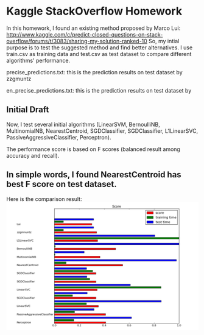 Kaggle StackOverflow Homework
=================================================
In this homework, I found an existing method proposed by Marco Lui: http://www.kaggle.com/c/predict-closed-questions-on-stack-overflow/forums/t/3083/sharing-my-solution-ranked-10
So, my intial purpose is to test the suggested method and find better alternatives.
I use train.csv as training data and test.csv as test dataset to compare different algorithms' performance.

precise_predictions.txt: this is the prediction results on test dataset by zzgmuntz

en_precise_predictions.txt: this is the prediction results on test dataset by 

Initial Draft
-------------------------------------------------

Now, I test several initial algorithms (LinearSVM, BernoulliNB, MultinomialNB, NearestCentroid, SGDClassifier, SGDClassifier, L1LinearSVC, PassiveAggressiveClassifier, Perceptron).

The performance score is based on F scores (balanced result among accuracy and recall).

In simple words, I found NearestCentroid has best F score on test dataset.
-------------------------------------------------

Here is the comparison result:
![Figure 1-1](compare_alg.png?raw=true)



